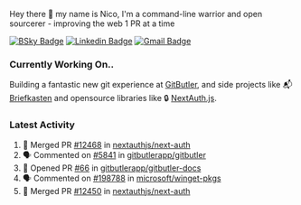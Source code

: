 
Hey there 👋 my name is Nico, I'm a command-line warrior and open sourcerer - improving the web 1 PR at a time

[![BSky Badge](https://img.shields.io/badge/-%20%40ndo.dev%20-%200285FF?style=flat-square&logo=bluesky&color=%23161e27)](https://bsky.app/profile/ndo.dev) [![Linkedin Badge](https://img.shields.io/badge/-ndom91-blue?style=flat-square&logo=Linkedin&logoColor=white&link=https://www.linkedin.com/in/ndom91/)](https://www.linkedin.com/in/ndom91/) [![Gmail Badge](https://img.shields.io/badge/-yo@ndo.dev-c14438?style=flat-square&logo=mail.ru&logoColor=white&link=mailto:yo@ndo.dev)](mailto:yo@ndo.dev)

### Currently Working On..

Building a fantastic new git experience at [GitButler](https://github.com/gitbutlerapp), and side projects like 📬 [Briefkasten](https://briefkastenhq.com) and opensource libraries like 🔒 [NextAuth.js](https://github.com/nextauthjs/next-auth).

<!--START_SECTION_PROFILE_VIEWS:readme-info-->
<!--END_SECTION_PROFILE_VIEWS:readme-info-->

<!--START_SECTION_DAILY_COMMIT:readme-info-->
<!--END_SECTION_DAILY_COMMIT:readme-info-->

<!--START_SECTION_WEEKLY_COMMIT:readme-info-->
<!--END_SECTION_WEEKLY_COMMIT:readme-info-->

### Latest Activity

<!--START_SECTION:activity-->
1. 🎉 Merged PR [#12468](https://github.com/nextauthjs/next-auth/pull/12468) in [nextauthjs/next-auth](https://github.com/nextauthjs/next-auth)
2. 🗣 Commented on [#5841](https://github.com/gitbutlerapp/gitbutler/pull/5841#issuecomment-2568134479) in [gitbutlerapp/gitbutler](https://github.com/gitbutlerapp/gitbutler)
3. 💪 Opened PR [#66](https://github.com/gitbutlerapp/gitbutler-docs/pull/66) in [gitbutlerapp/gitbutler-docs](https://github.com/gitbutlerapp/gitbutler-docs)
4. 🗣 Commented on [#198788](https://github.com/microsoft/winget-pkgs/pull/198788#issuecomment-2567852717) in [microsoft/winget-pkgs](https://github.com/microsoft/winget-pkgs)
5. 🎉 Merged PR [#12450](https://github.com/nextauthjs/next-auth/pull/12450) in [nextauthjs/next-auth](https://github.com/nextauthjs/next-auth)
<!--END_SECTION:activity-->
